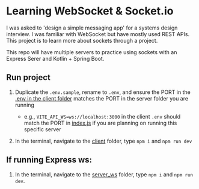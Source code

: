 # Learning WebSocket & Socket.io

I was asked to 'design a simple messaging app' for a systems design interview. I was familiar with WebSocket but have mostly used REST APIs. This project is to learn more about sockets through a project.

This repo will have multiple servers to practice using sockets with an Express Serer and Kotlin + Spring Boot.

## Run project

1. Duplicate the `.env.sample`, rename to `.env`, and ensure the PORT in the [.env in the client folder](./client/) matches the PORT in the server folder you are running

   - e.g., `VITE_API_WS=ws://localhost:3000` in the client `.env` should match the PORT in [index.js](./server_node_ws/index.js) if you are planning on running this specific server

2. In the terminal, navigate to the [client](./client/) folder, type `npm i` and `npm run dev`

## If running Express ws:

1. In the terminal, navigate to the [server_ws](./server_node_ws/) folder, type `npm i` and `npm run dev`.
